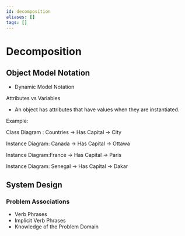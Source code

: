 ```yaml
---
id: decomposition
aliases: []
tags: []
---
```


# Decomposition

## Object Model Notation

- Dynamic Model Notation

Attributes vs Variables

- An object has attributes that have values when they are instantiated.

Example:

Class Diagram : Countries -> Has Capital -> City

Instance Diagram: Canada -> Has Capital -> Ottawa

Instance Diagram:France -> Has Capital -> Paris

Instance Diagram: Senegal -> Has Capital -> Dakar

## System Design

### Problem Associations

- Verb Phrases
- Implicit Verb Phrases
- Knowledge of the Problem Domain


